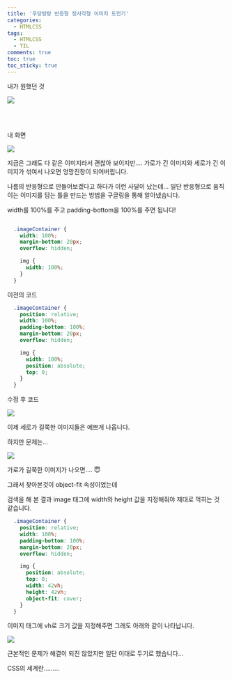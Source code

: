 ```yaml
---
title: '우당탕탕 반응형 정사각형 이미지 도전기'
categories:
  - HTMLCSS
tags:
  - HTMLCSS
  - TIL
comments: true
toc: true
toc_sticky: true
---
```


내가 원했던 것

![](https://i.ibb.co/526rKqp/2020-11-22-5-26-52.png)

<br>



<br>

내 화면

![](https://i.ibb.co/3yZn9sS/2020-11-22-8-39-09.png)

지금은 그래도 다 같은 이미지라서 괜찮아 보이지만.... 가로가 긴 이미지와 세로가 긴 이미지가 섞여서 나오면 엉망진창이 되어버립니다.

나름의 반응형으로 만들어보겠다고 하다가 이런 사달이 났는데... 일단 반응형으로 움직이는 이미지를 담는 틀을 만드는 방법을 구글링을 통해 알아냈습니다.

width를 100%를 주고 padding-bottom을 100%를 주면 됩니다!

```scss

  .imageContainer {
    width: 100%;
    margin-bottom: 20px;
    overflow: hidden;

    img {
      width: 100%;
    }
  }
```

이전의 코드

```scss
  .imageContainer {
    position: relative;
    width: 100%;
    padding-bottom: 100%;
    margin-bottom: 20px;
    overflow: hidden;

    img {
      width: 100%;
      position: absolute;
      top: 0;
    }
  }
```

수정 후 코드

![](https://i.ibb.co/ZdnYk46/2020-11-22-8-58-09.png)

이제 세로가 길쭉한 이미지들은 예쁘게 나옵니다. 

하지만 문제는...

![](https://i.ibb.co/hfYCKVx/2020-11-22-9-01-35.png)

가로가 길쭉한 이미지가 나오면.... 😇

그래서 찾아본것이 object-fit 속성이었는데

검색을 해 본 결과 image 태그에 width와 height 값을 지정해줘야 제대로 먹히는 것 같습니다.

```scss
  .imageContainer {
    position: relative;
    width: 100%;
    padding-bottom: 100%;
    margin-bottom: 20px;
    overflow: hidden;

    img {
      position: absolute;
      top: 0;
      width: 42vh;
      height: 42vh;
      object-fit: cover;
    }
  }
```

이미지 태그에 vh로 크기 값을 지정해주면 그래도 아래와 같이 나타납니다.

![](https://i.ibb.co/ydd7zsZ/2020-11-22-9-29-02.png)

근본적인 문제가 해결이 되진 않았지만 일단 이대로 두기로 했습니다...

CSS의 세계란.........

